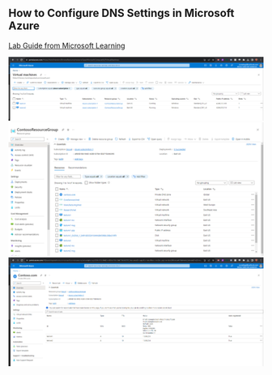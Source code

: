  ## How to Configure DNS Settings in Microsoft Azure
 
 
<a href="https://microsoftlearning.github.io/AZ-700-Designing-and-Implementing-Microsoft-Azure-Networking-Solutions/Instructions/Exercises/M01-Unit%206%20Configure%20DNS%20settings%20in%20Azure.html"> Lab Guide from Microsoft Learning </a>

<img src="/assets/images/Azure DNS 1.PNG">
<img src="/assets/images/Azure DNS 2.PNG">
<img src="/assets/images/Azure DNS 3.PNG">
